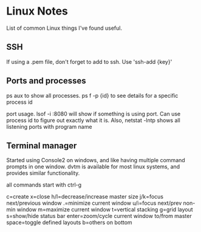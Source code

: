 [title:Linux Notes]: /
[date:2012-08-24]: /
[menu:Linux]: /

# Linux Notes  ###
List of common Linux things I've found useful.

## SSH  ###

If using a .pem file, don't forget to add to ssh. Use 'ssh-add {key}'

## Ports and processes  ###
ps aux to show all processes. ps f -p {id} to see details for a specific process id

port usage. lsof -i :8080 will show if something is using port. Can use process id to figure out exactly what it is. Also, netstat -lntp shows all listening ports with program name

## Terminal manager  ###
Started using Console2 on windows, and like having multiple command prompts in one window. dvtm is available for most linux systems, and provides similar functionality.

all commands start with ctrl-g

c=create
x=close
h/l=decrease/increase master size
j/k=focus next/previous window
.=minimize current window
u/i=focus next/prev non-min window
m=maximize current window
t=vertical stacking
g=grid layout
s=show/hide status bar
enter=zoom/cycle current window to/from master
space=toggle defined layouts
b=others on bottom
